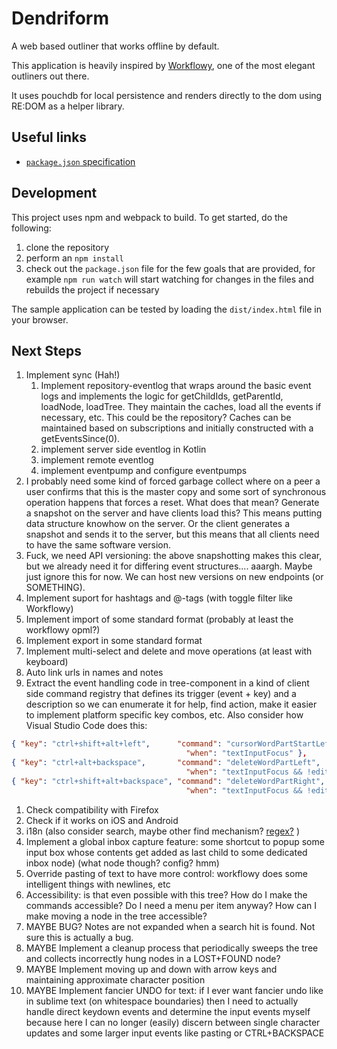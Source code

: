 # Dendriform

A web based outliner that works offline by default.

This application is heavily inspired by [Workflowy](http://workflowy.com), one of the most elegant outliners out there.

It uses pouchdb for local persistence and renders directly to the dom using RE:DOM as a helper library.

## Useful links

* [`package.json` specification](https://docs.npmjs.com/files/package.json)

## Development

This project uses npm and webpack to build. To get started, do the following:

1. clone the repository
2. perform an `npm install`
3. check out the `package.json` file for the few goals that are provided, for example `npm run watch` will start watching for changes in the files and rebuilds the project if necessary

The sample application can be tested by loading the `dist/index.html` file in your browser.

## Next Steps

1. Implement sync (Hah!)
    1. Implement repository-eventlog that wraps around the basic event logs and implements the logic for getChildIds, getParentId, loadNode, loadTree. They maintain the caches, load all the events if necessary, etc. This could be the repository? Caches can be maintained based on subscriptions and initially constructed with a getEventsSince(0).
    1. implement server side eventlog in Kotlin
    1. implement remote eventlog
    1. implement eventpump and configure eventpumps
1. I probably need some kind of forced garbage collect where on a peer a user confirms that this is the master copy and some sort of synchronous operation happens that forces a reset. What does that mean? Generate a snapshot on the server and have clients load this? This means putting data structure knowhow on the server. Or the client generates a snapshot and sends it to the server, but this means that all clients need to have the same software version.
1. Fuck, we need API versioning: the above snapshotting makes this clear, but we already need it for differing event structures.... aaargh. Maybe just ignore this for now. We can host new versions on new endpoints (or SOMETHING).
1. Implement suport for hashtags and @-tags (with toggle filter like Workflowy)
1. Implement import of some standard format (probably at least the workflowy opml?)
1. Implement export in some standard format
1. Implement multi-select and delete and move operations (at least with keyboard)
1. Auto link urls in names and notes
1. Extract the event handling code in tree-component in a kind of client side command registry that defines its trigger (event + key) and a description so we can enumerate it for help, find action, make it easier to implement platform specific key combos, etc. Also consider how Visual Studio Code does this:

```json
{ "key": "ctrl+shift+alt+left",      "command": "cursorWordPartStartLeftSelect",
                                       "when": "textInputFocus" },
{ "key": "ctrl+alt+backspace",       "command": "deleteWordPartLeft",
                                       "when": "textInputFocus && !editorReadonly" },
{ "key": "ctrl+shift+alt+backspace", "command": "deleteWordPartRight",
                                       "when": "textInputFocus && !editorReadonly" },
```

1. Check compatibility with Firefox
1. Check if it works on iOS and Android
1. i18n (also consider search, maybe other find mechanism? [regex?](https://stackoverflow.com/a/38151393/1996) )
1. Implement a global inbox capture feature: some shortcut to popup some input box whose contents get added as last child to some dedicated inbox node) (what node though? config? hmm)
1. Override pasting of text to have more control: workflowy does some intelligent things with newlines, etc
1. Accessibility: is that even possible with this tree? How do I make the commands accessible? Do I need a menu per item anyway? How can I make moving a node in the tree accessible?
1. MAYBE BUG? Notes are not expanded when a search hit is found. Not sure this is actually a bug.
1. MAYBE Implement a cleanup process that periodically sweeps the tree and collects incorrectly hung nodes in a LOST+FOUND node?
1. MAYBE Implement moving up and down with arrow keys and maintaining approximate character position
1. MAYBE Implement fancier UNDO for text: if I ever want fancier undo like in sublime text (on whitespace boundaries) then I need to actually handle direct keydown events and determine the input events myself because here I can no longer (easily) discern between single character updates and some larger input events like pasting or CTRL+BACKSPACE
